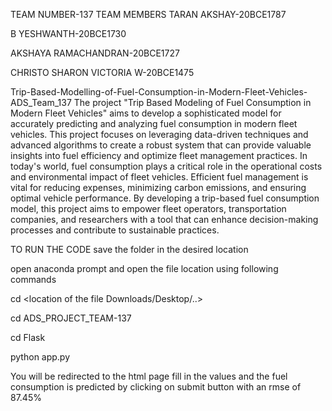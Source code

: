 TEAM NUMBER-137
TEAM MEMBERS
TARAN AKSHAY-20BCE1787

B YESHWANTH-20BCE1730

AKSHAYA RAMACHANDRAN-20BCE1727

CHRISTO SHARON VICTORIA W-20BCE1475

Trip-Based-Modelling-of-Fuel-Consumption-in-Modern-Fleet-Vehicles-ADS_Team_137
The project "Trip Based Modeling of Fuel Consumption in Modern Fleet Vehicles" aims to develop a sophisticated model for accurately predicting and analyzing fuel consumption in modern fleet vehicles. This project focuses on leveraging data-driven techniques and advanced algorithms to create a robust system that can provide valuable insights into fuel efficiency and optimize fleet management practices. In today's world, fuel consumption plays a critical role in the operational costs and environmental impact of fleet vehicles. Efficient fuel management is vital for reducing expenses, minimizing carbon emissions, and ensuring optimal vehicle performance. By developing a trip-based fuel consumption model, this project aims to empower fleet operators, transportation companies, and researchers with a tool that can enhance decision-making processes and contribute to sustainable practices.

TO RUN THE CODE
save the folder in the desired location

open anaconda prompt and open the file location using following commands

cd <location of the file Downloads/Desktop/..>

cd ADS_PROJECT_TEAM-137

cd Flask

python app.py

You will be redirected to the html page fill in the values and the fuel consumption is predicted by clicking on submit button with an rmse of 87.45%
